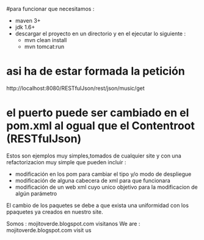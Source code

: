 #para funcionar que necesitamos :

- maven 3+
- jdk 1.6+
- descargar el proyecto en un directorio y en el ejecutar lo siguiente :
  - mvn clean install
  - mvn tomcat:run 

# asi ha de estar formada la petición
http://localhost:8080/RESTfulJson/rest/json/music/get

# el puerto puede ser cambiado en el pom.xml al ogual que el Contentroot (RESTfulJson) 

Estos son ejemplos muy simples,tomados de cualquier site y con una refactorizacion muy simple que pueden incluir :

- modificación en los pom para cambiar el tipo y/o modo de despliegue 
- modificación de alguna cabecera de xml para que funcionara
- modificación de  un web xml cuyo unico objetivo para la modificacion de algún parámetro

El cambio de los paquetes se debe a que exista una uniformidad con los ppaquetes ya creados en nuestro site.


Somos : mojitoverde.blogspot.com visitanos
We are : mojitoverde.blogspot.com visit us
